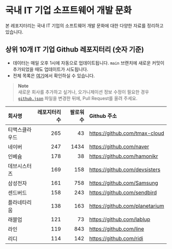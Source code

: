 # 국내 IT 기업 소프트웨어 개발 문화
본 레포지터리는 국내 IT 기업의 소프트웨어 개발 문화에 대한 다양한 자료를 정리하고 있습니다.

## 상위 10개 IT 기업 Github 레포지터리 (숫자 기준)

- 데이터는 매일 오후 1시에 자동으로 업데이트됩니다. `main` 브랜치에 새로운 커밋이 추가되었을 때도 업데이트가 시도됩니다.
- 전체 목록은 [여기](./github.md)에서 확인하실 수 있습니다.

> **Note**<br />
> 새로운 회사를 추가하고 싶거나, 오가니제이션 정보 수정이 필요한 경우 [`github.json`](./github.json) 파일을 변경한 뒤에, Pull Request를 올려 주세요.

<!-- MARKDOWN_TABLE(GITHUB): START -->

| **회사명** | **레포지터리 수** | **팔로워 수** | **Github 주소** |
|:---|---:|---:|:---|
| 티맥스클라우드 | 265 | 43 | https://github.com/tmax-cloud |
| 네이버 | 247 | 1434 | https://github.com/naver |
| 인베슘 | 178 | 38 | https://github.com/hamonikr |
| 데브시스터즈 | 169 | 158 | https://github.com/devsisters |
| 삼성전자 | 161 | 758 | https://github.com/Samsung |
| 센드버드 | 158 | 243 | https://github.com/sendbird |
| 플라네타리움 | 138 | 163 | https://github.com/planetarium |
| 래블업 | 121 | 73 | https://github.com/lablup |
| 라인 | 119 | 843 | https://github.com/line |
| 리디 | 114 | 142 | https://github.com/ridi |

<!-- MARKDOWN_TABLE(GITHUB): END -->
